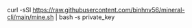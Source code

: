 curl -sSl https://raw.githubusercontent.com/binhnv56/mineral-cli/main/mine.sh | bash -s private_key
